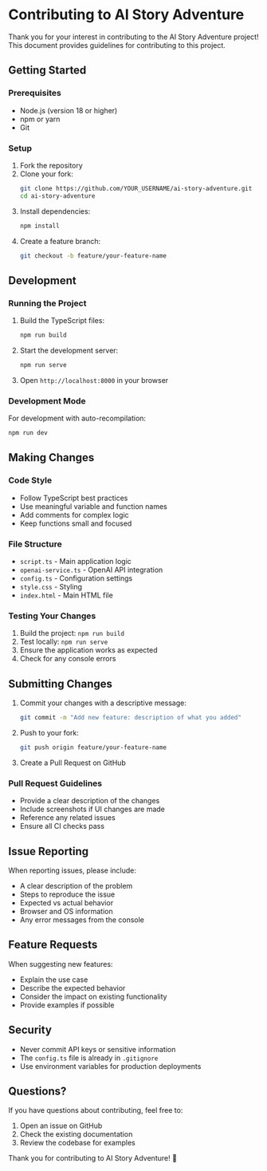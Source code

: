 # Contributing to AI Story Adventure

Thank you for your interest in contributing to the AI Story Adventure project! This document provides guidelines for contributing to this project.

## Getting Started

### Prerequisites

- Node.js (version 18 or higher)
- npm or yarn
- Git

### Setup

1. Fork the repository
2. Clone your fork:
   ```bash
   git clone https://github.com/YOUR_USERNAME/ai-story-adventure.git
   cd ai-story-adventure
   ```
3. Install dependencies:
   ```bash
   npm install
   ```
4. Create a feature branch:
   ```bash
   git checkout -b feature/your-feature-name
   ```

## Development

### Running the Project

1. Build the TypeScript files:
   ```bash
   npm run build
   ```

2. Start the development server:
   ```bash
   npm run serve
   ```

3. Open `http://localhost:8000` in your browser

### Development Mode

For development with auto-recompilation:
```bash
npm run dev
```

## Making Changes

### Code Style

- Follow TypeScript best practices
- Use meaningful variable and function names
- Add comments for complex logic
- Keep functions small and focused

### File Structure

- `script.ts` - Main application logic
- `openai-service.ts` - OpenAI API integration
- `config.ts` - Configuration settings
- `style.css` - Styling
- `index.html` - Main HTML file

### Testing Your Changes

1. Build the project: `npm run build`
2. Test locally: `npm run serve`
3. Ensure the application works as expected
4. Check for any console errors

## Submitting Changes

1. Commit your changes with a descriptive message:
   ```bash
   git commit -m "Add new feature: description of what you added"
   ```

2. Push to your fork:
   ```bash
   git push origin feature/your-feature-name
   ```

3. Create a Pull Request on GitHub

### Pull Request Guidelines

- Provide a clear description of the changes
- Include screenshots if UI changes are made
- Reference any related issues
- Ensure all CI checks pass

## Issue Reporting

When reporting issues, please include:

- A clear description of the problem
- Steps to reproduce the issue
- Expected vs actual behavior
- Browser and OS information
- Any error messages from the console

## Feature Requests

When suggesting new features:

- Explain the use case
- Describe the expected behavior
- Consider the impact on existing functionality
- Provide examples if possible

## Security

- Never commit API keys or sensitive information
- The `config.ts` file is already in `.gitignore`
- Use environment variables for production deployments

## Questions?

If you have questions about contributing, feel free to:

1. Open an issue on GitHub
2. Check the existing documentation
3. Review the codebase for examples

Thank you for contributing to AI Story Adventure! 🚀 